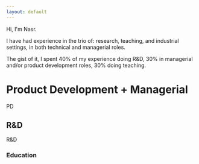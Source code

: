 ```yaml
---
layout: default
---
```


Hi, I'm Nasr. 

I have had experience in the trio of: research, teaching, and industrial settings, in both technical and managerial roles. 

The gist of it, I spent 40% of my experience doing R&D, 30% in managerial and/or product development roles, 30% doing teaching.

# Product Development + Managerial

PD

## R&D

R&D
### Education

